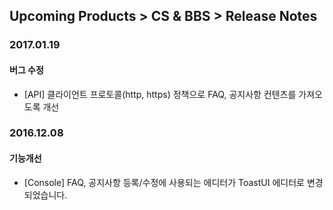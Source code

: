 ## Upcoming Products > CS & BBS > Release Notes

### 2017.01.19

#### 버그 수정
* [API] 클라이언트 프로토콜(http, https) 정책으로 FAQ, 공지사항 컨텐츠를 가져오도록 개선

### 2016.12.08

#### 기능개선
* [Console] FAQ, 공지사항 등록/수정에 사용되는 에디터가 ToastUI 에디터로 변경되었습니다.
